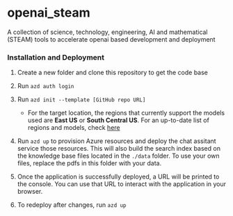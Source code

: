 # openai_steam
A collection of science, technology, engineering, AI and mathematical (STEAM) tools to accelerate openai based development and deployment

### Installation and Deployment
1. Create a new folder
and clone this repository to get the code base

<!-- ## Following changes may be needed to make it run successfully 
\infra\core\ai\cognitiveservices.bicep
change line 10 from  name: 'S0' to name: 'C2' -->

2. Run `azd auth login`

3. Run `azd init --template [GitHub repo URL]`
    * For the target location, the regions that currently support the models used are **East US** or **South Central US**. For an up-to-date list of regions and models, check [here](https://learn.microsoft.com/en-us/azure/cognitive-services/openai/concepts/models)

4. Run `azd up` to provision Azure resources and deploy the chat assitant service those resources. This will also build the search index based on the knowledge base files located in the `./data` folder. To use your own files, replace the pdfs in this folder with your data.

5. Once the application is successfully deployed, a URL will be printed to the console.  You can use that URL to interact with the application in your browser.  

6. To redeploy after changes, run `azd up`


